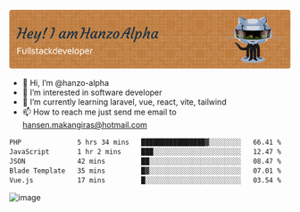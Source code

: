 ![Header](./github-header-image.png)

- 👋 Hi, I’m @hanzo-alpha
- 👀 I’m interested in software developer
- 🌱 I’m currently learning laravel, vue, react, vite, tailwind
- 📫 How to reach me just send me email to hansen.makangiras@hotmail.com 

<!---
hanzo-alpha/hanzo-alpha is a ✨ special ✨ repository because its `README.md` (this file) appears on your GitHub profile.
You can click the Preview link to take a look at your changes.
--->

<!--START_SECTION:waka-->

```txt
PHP              5 hrs 34 mins   ████████████████▓░░░░░░░░   66.41 %
JavaScript       1 hr 2 mins     ███░░░░░░░░░░░░░░░░░░░░░░   12.47 %
JSON             42 mins         ██░░░░░░░░░░░░░░░░░░░░░░░   08.47 %
Blade Template   35 mins         █▓░░░░░░░░░░░░░░░░░░░░░░░   07.01 %
Vue.js           17 mins         █░░░░░░░░░░░░░░░░░░░░░░░░   03.54 %
```

<!--END_SECTION:waka-->

![image](https://github.com/hanzo-alpha/hanzo-alpha/assets/111342797/c4bd2977-6123-4017-8652-6e166259b484)

